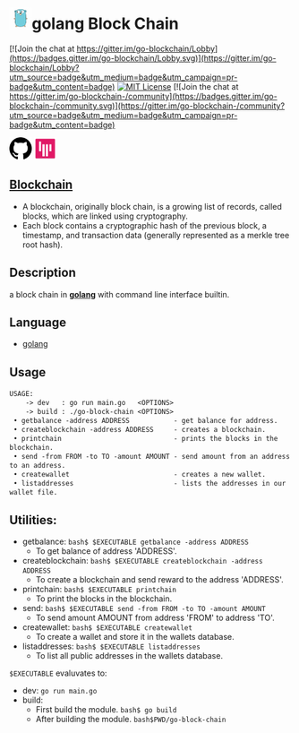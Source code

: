 # [<img src="https://raw.githubusercontent.com/the-code-innovator/go-blockchain/master/assets/mascot.png" width=40 height=40>](https://golang.org)**golang** Block Chain
[![Join the chat at https://gitter.im/go-blockchain/Lobby](https://badges.gitter.im/go-blockchain/Lobby.svg)](https://gitter.im/go-blockchain/Lobby?utm_source=badge&utm_medium=badge&utm_campaign=pr-badge&utm_content=badge)
[![MIT License](https://img.shields.io/cocoapods/l/AFNetworking.svg?style=plastic)](https://github.com/the-code-innovator/go-blockchain/blob/master/LICENSE) [![Join the chat at https://gitter.im/go-blockchain-/community](https://badges.gitter.im/go-blockchain-/community.svg)](https://gitter.im/go-blockchain-/community?utm_source=badge&utm_medium=badge&utm_campaign=pr-badge&utm_content=badge)

[<img src="https://raw.githubusercontent.com/the-code-innovator/go-blockchain/master/assets/github.png" width=40 height=40>](https://github.com/the-code-innovator/go-blockchain)
[<img src="https://raw.githubusercontent.com/the-code-innovator/go-blockchain/master/assets/gitter.png" width=40 height=40>](https://gitter.im/go-blockchain/Lobby)

## [Blockchain](https://en.wikipedia.org/wiki/Blockchain)

* A blockchain, originally block chain, is a growing list of records, called blocks, which are linked using cryptography.
* Each block contains a cryptographic hash of the previous block, a timestamp, and transaction data (generally represented as a merkle tree root hash).

## Description

a block chain in [**golang**](https://golang.org) with command line interface builtin.

## Language

* [golang](https://golang.org)

## Usage

```text
USAGE:
    -> dev   : go run main.go   <OPTIONS>
    -> build : ./go-block-chain <OPTIONS>
 • getbalance -address ADDRESS           - get balance for address.
 • createblockchain -address ADDRESS     - creates a blockchain.
 • printchain                            - prints the blocks in the blockchain.
 • send -from FROM -to TO -amount AMOUNT - send amount from an address to an address.
 • createwallet                          - creates a new wallet.
 • listaddresses                         - lists the addresses in our wallet file.
```

## Utilities:

* getbalance:
   ```bash$ $EXECUTABLE getbalance -address ADDRESS```
  * To get balance of address 'ADDRESS'.
* createblockchain:
   ```bash$ $EXECUTABLE createblockchain -address ADDRESS```
  * To create a blockchain and send reward to the address 'ADDRESS'.
* printchain:
   ```bash$ $EXECUTABLE printchain```
  * To print the blocks in the blockchain.
* send:
   ```bash$ $EXECUTABLE send -from FROM -to TO -amount AMOUNT```
  * To send amount AMOUNT from address 'FROM' to address 'TO'.
* createwallet:
   ```bash$ $EXECUTABLE createwallet```
  * To create a wallet and store it in the wallets database.
* listaddresses:
   ```bash$ $EXECUTABLE listaddresses```
  * To list all public addresses in the wallets database.

`$EXECUTABLE` evaluvates to:

* dev:
      ```go run main.go```
* build:
  * First build the module.
      ```bash$ go build```
  * After building the module.
      ```bash$PWD/go-block-chain```
